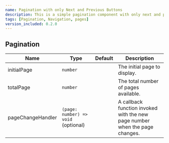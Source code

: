 ```yaml
---
name: Pagination with only Next and Previous Buttons
description: This is a simple pagination component with only next and previous buttons. It has a default implementation of the buttons and a prop to pass the event handlers. It has no way to jump to a specific page, hence it is a simple pagination component.
tags: [Pagination, Navigation, pages]
version_included: 0.2.0
---
```


## Pagination

| Name              | Type                                | Default | Description                                                                 |
| ----------------- | ----------------------------------- | ------- | --------------------------------------------------------------------------- |
| initialPage       | `number`                            |         | The initial page to display.                                                |
| totalPage         | `number`                            |         | The total number of pages available.                                        |
| pageChangeHandler | `(page: number) => void` (optional) |         | A callback function invoked with the new page number when the page changes. |
